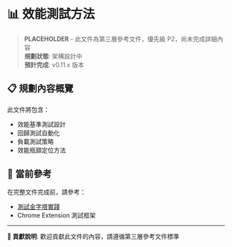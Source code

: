 # 📊 效能測試方法

> **PLACEHOLDER** - 此文件為第三層參考文件，優先級 P2，尚未完成詳細內容  
> **規劃狀態**: 架構設計中  
> **預計完成**: v0.11.x 版本  

## 📋 規劃內容概覽

此文件將包含：
- 效能基準測試設計
- 回歸測試自動化
- 負載測試策略
- 效能瓶頸定位方法

## 🎯 當前參考

在完整文件完成前，請參考：
- [測試金字塔實踐](../../02-development/testing/test-pyramid.md)
- Chrome Extension 測試框架

---

**📝 貢獻說明**: 歡迎貢獻此文件的內容，請遵循第三層參考文件標準